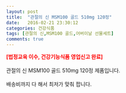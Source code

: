 ```yaml
---
layout: post
title:  "관절의 신 MSM100 골드 510mg 120정"
date:   2016-02-21 23:30:12
categories: 건강식품
tags: [관절의 신,MSM100 골드,어버이날 선물세트]
comments: true
---
```


<strong><span style="color: rgb(255, 0, 0);">[법정교육 이수, 건강기능식품 영업신고 완료]</span></strong>
<br><br>
관절의 신 MSM100 골드 510mg 120정 제품입니다.
<br><br>
배송비까지 다 해서 최저가 맞춰 팝니다.
<br>
<br>
<img class="image" src="https://1.bp.blogspot.com/-GNJmpScbEHU/W-nWuDc-xFI/AAAAAAAAAxc/kZcttjab--IKwQ__F6faoSwn7qwAVOejwCLcBGAs/s320/24572456324.jpg" alt=""/>
<br>
<br>
<img class="image" src="http://www.nbbang.co.kr/data/webedit/20180626164204_brcrydwr.jpg" alt=""/>
<br>
<img class="image" src="http://www.nbbang.co.kr/data/webedit/20180626164206_skbvrhtl.jpg" alt=""/>
<br>
<img class="image" src="http://www.nbbang.co.kr/data/webedit/20180626164208_mdbxvpou.jpg" alt=""/>